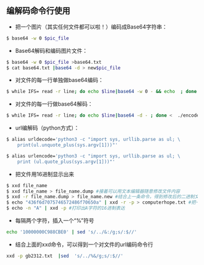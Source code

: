 ## 编解码命令行使用

- 把一个图片（其实任何文件都可以啦！）编码成Base64字符串：
```bash
$ base64 -w 0 $pic_file
```
- Base64解码和编码图片文件：
```bash
$ base64 -w 0 $pic_file >base64.txt
$ cat base64.txt |base64 -d > new$pic_file
```
- 对文件的每一行单独做base64编码：
```bash
$ while IFS= read -r line; do echo $line|base64 -w 0 - && echo  ; done < /etc/passwd
```
- 对文件的每一行做base64解码：

```bash
$ while IFS= read -r line; do echo $line|base64 -d - ; done <  ./encodefile.txt
```

- url编解码（python方式）：

```bash
$ alias urldecode='python3 -c "import sys, urllib.parse as ul; \
    print(ul.unquote_plus(sys.argv[1]))"'

$ alias urlencode='python3 -c "import sys, urllib.parse as ul; \
    print (ul.quote_plus(sys.argv[1]))"'
```

- 把文件用16进制显示出来
```bash
$ xxd file_name
$ xxd file_name > file_name.dump #接着可以用文本编辑器随意修改文件内容
$ xxd -r file_name.dump > file_name.new #结合上一条命令，得到修改后的二进制文件
$ echo "436f6d7075746572486f70650a" | xxd -r -p > computerhope.txt #把一串16进制字符存成文件
$ echo -n "A" | xxd -p #打印出A字符的16进制表达
```
- 每隔两个字符，插入一个“%”符号
```bash
echo '10000000C988CBE0' | sed 's/../&:/g;s/:$//'
```

- 结合上面的xxd命令，可以得到一个对文件的url编码命令行
```bash
xxd -p gb2312.txt  |sed  's/../%&/g;s/:$//'
```
